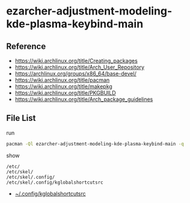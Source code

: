 
# ezarcher-adjustment-modeling-kde-plasma-keybind-main


## Reference

* https://wiki.archlinux.org/title/Creating_packages
* https://wiki.archlinux.org/title/Arch_User_Repository
* https://archlinux.org/groups/x86_64/base-devel/
* https://wiki.archlinux.org/title/pacman
* https://wiki.archlinux.org/title/makepkg
* https://wiki.archlinux.org/title/PKGBUILD
* https://wiki.archlinux.org/title/Arch_package_guidelines


## File List

run

``` sh
pacman -Ql ezarcher-adjustment-modeling-kde-plasma-keybind-main -q
```

show

```
/etc/
/etc/skel/
/etc/skel/.config/
/etc/skel/.config/kglobalshortcutsrc
```

* [~/.config/kglobalshortcutsrc](asset/overlay/etc/skel/.config/kglobalshortcutsrc)


